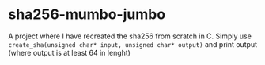 # sha256-mumbo-jumbo

A project where I have recreated the sha256 from scratch in C. Simply use ``create_sha(unsigned char* input, unsigned char* output)`` and print output (where output is at least 64 in lenght)
